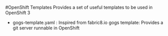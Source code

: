 #OpenShift Templates
Provides a set of useful templates to be used in OpenShift 3

- gogs-template.yaml : Inspired from fabric8.io gogs template: Provides a git server runnable in OpenShift
